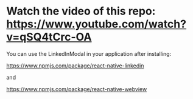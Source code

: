# Watch the video of this repo: https://www.youtube.com/watch?v=qSQ4tCrc-OA

You can use the LinkedInModal in your application after installing:

https://www.npmjs.com/package/react-native-linkedin

and 

https://www.npmjs.com/package/react-native-webview


